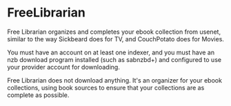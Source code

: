 FreeLibrarian
=============

Free Librarian organizes and completes your ebook collection from usenet, similar to the way Sickbeard does for TV,
and CouchPotato does for Movies.

You must have an account on at least one indexer, and you must have an nzb download program installed
(such as sabnzbd+) and configured to use your provider account for downloading.

Free Librarian does not download anything. It's an organizer for your ebook collections, using book sources to
ensure that your collections are as complete as possible.
